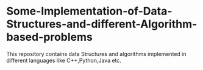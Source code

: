 # Some-Implementation-of-Data-Structures-and-different-Algorithm-based-problems
This repository contains data Structures and algorithms implemented in different languages like C++,Python,Java etc.
